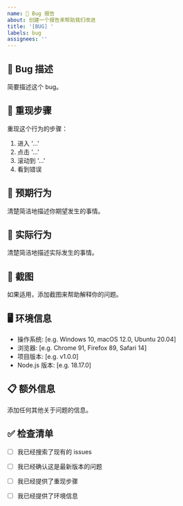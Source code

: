 ```yaml
---
name: 🐛 Bug 报告
about: 创建一个报告来帮助我们改进
title: '[BUG] '
labels: bug
assignees: ''
---
```


## 🐛 Bug 描述
简要描述这个 bug。

## 🔄 重现步骤
重现这个行为的步骤：
1. 进入 '...'
2. 点击 '...'
3. 滚动到 '...'
4. 看到错误

## 🎯 预期行为
清楚简洁地描述你期望发生的事情。

## 📱 实际行为
清楚简洁地描述实际发生的事情。

## 📸 截图
如果适用，添加截图来帮助解释你的问题。

## 🖥️ 环境信息
- 操作系统: [e.g. Windows 10, macOS 12.0, Ubuntu 20.04]
- 浏览器: [e.g. Chrome 91, Firefox 89, Safari 14]
- 项目版本: [e.g. v1.0.0]
- Node.js 版本: [e.g. 18.17.0]

## 📋 额外信息
添加任何其他关于问题的信息。

## ✅ 检查清单
- [ ] 我已经搜索了现有的 issues
- [ ] 我已经确认这是最新版本的问题
- [ ] 我已经提供了重现步骤
- [ ] 我已经提供了环境信息

